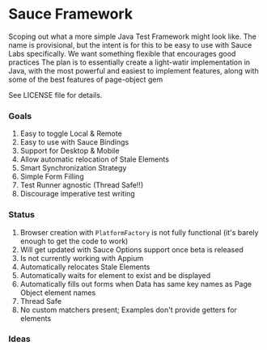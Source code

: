 # Sauce Framework

Scoping out what a more simple Java Test Framework might look like.
The name is provisional, but the intent is for this to be easy to use with Sauce Labs specifically.
We want something flexible that encourages good practices
The plan is to essentially create a light-watir implementation in Java, with the most powerful and easiest to implement
features, along with some of the best features of page-object gem

See LICENSE file for details.

### Goals

1. Easy to toggle Local & Remote
2. Easy to use with Sauce Bindings
3. Support for Desktop & Mobile
4. Allow automatic relocation of Stale Elements
5. Smart Synchronization Strategy
6. Simple Form Filling
7. Test Runner agnostic (Thread Safe!!)
8. Discourage imperative test writing

### Status
1. Browser creation with `PlatformFactory` is not fully functional (it's barely enough to get the code to work)
2. Will get updated with Sauce Options support once beta is released
3. Is not currently working with Appium
4. Automatically relocates Stale Elements
5. Automatically waits for element to exist and be displayed
6. Automatically fills out forms when Data has same key names as Page Object element names
7. Thread Safe
8. No custom matchers present; Examples don't provide getters for elements


### Ideas
